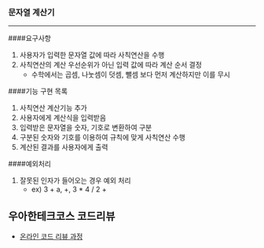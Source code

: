 ### 문자열 계산기   
---    
####요구사항     
1. 사용자가 입력한 문자열 값에 따라 사칙연산을 수행    
1. 사칙연산의 계산 우선순위가 아닌 입력 값에 따라 계산 순서 결정    
    - 수학에서는 곱셈, 나눗셈이 덧셈, 뺄셈 보다 먼저 계산하지만 이를 무시
  
####기능 구현 목록  
1. 사칙연산 계산기능 추가  
1. 사용자에게 계산식을 입력받음  
1. 입력받은 문자열을 숫자, 기호로 변환하여 구분  
1. 구분된 숫자와 기호를 이용하여 규칙에 맞게 사칙연산 수행  
1. 계산된 결과를 사용자에게 출력  
    
####예외처리  
1. 잘못된 인자가 들어오는 경우 예외 처리  
    * ex) 3 + a, +, 3 * 4 / 2 +    
  
## 우아한테크코스 코드리뷰
* [온라인 코드 리뷰 과정](https://github.com/woowacourse/woowacourse-docs/blob/master/maincourse/README.md)